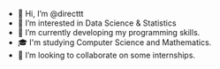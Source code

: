 - 👋 Hi, I’m @directtt
- 👀 I’m interested in Data Science & Statistics
- 🌱 I’m currently developing my programming skills.
- 🎓 I'm studying Computer Science and Mathematics.
- 💞️ I’m looking to collaborate on some internships.

<!---
directtt/directtt is a ✨ special ✨ repository because its `README.md` (this file) appears on your GitHub profile.
You can click the Preview link to take a look at your changes.
--->

